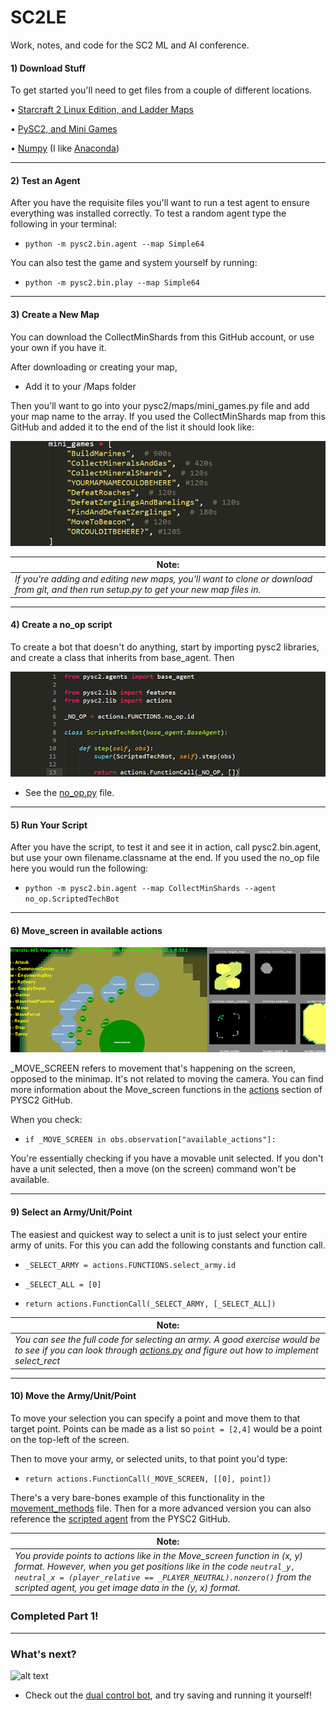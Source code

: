 # SC2LE
Work, notes, and code for the SC2 ML and AI conference.

#### 1) Download Stuff

To get started you'll need to get files from a couple of different locations.

• [Starcraft 2 Linux Edition, and Ladder Maps](https://github.com/Blizzard/s2client-proto#downloads)

• [PySC2, and Mini Games](https://github.com/deepmind/pysc2)

• [Numpy](http://www.numpy.org/) (I like [Anaconda](https://www.anaconda.com/download/))


----------

#### 2) Test an Agent
After you have the requisite files you'll want to run a test agent to ensure everything was installed correctly. To test a random agent type the following in your terminal:

 - `python -m pysc2.bin.agent --map Simple64`

You can also test the game and system yourself by running:

- `python -m pysc2.bin.play --map Simple64`

----------

#### 3) Create a New Map

You can download the CollectMinShards from this GitHub account, or use your own if you have it. 

After downloading or creating your map, 

- Add it to your /Maps folder

Then you'll want to go into your pysc2/maps/mini_games.py file and add your map name to the array. If you used the CollectMinShards map from this GitHub and added it to the end of the list it should look like:

![alt text](https://github.com/iDTechHub/SC2LE/blob/master/Images/sc2conf_006a_maparray.png "map array")

| Note:        | 
| ------------- |
| *If you're adding and editing new maps, you'll want to clone or download from git, and then run setup.py to get your new map files in.* |



----------

#### 4) Create a no_op script
To create a bot that doesn't do anything, start by importing pysc2 libraries, and create a class that inherits from base_agent. Then 

![alt text](https://github.com/iDTechHub/SC2LE/blob/master/Images/sc2conf_008_noop_v2.PNG "no_op bot code")

- See the [no_op.py](https://github.com/iDTechHub/SC2LE/blob/master/no_op.py) file.


----------

#### 5) Run Your Script 

After you have the script, to test it and see it in action, call pysc2.bin.agent, but use your own filename.classname at the end. If you used the no_op file here you would run the following:

- `python -m pysc2.bin.agent --map CollectMinShards --agent no_op.ScriptedTechBot`

----------

#### 6) Move_screen in available actions

![alt text](https://github.com/iDTechHub/SC2LE/blob/master/Images/sc2conf_010_availactions.png "Available Actions")

_MOVE_SCREEN refers to movement that's happening on the screen, opposed to the minimap. It's not related to moving the camera. You can find more information about the Move_screen functions in the [actions](https://github.com/deepmind/pysc2/blob/master/pysc2/lib/actions.py) section of PYSC2 GitHub.

When you check:

- `if _MOVE_SCREEN in obs.observation["available_actions"]:`

You're essentially checking if you have a movable unit selected. If you don't have a unit selected, then a move (on the screen) command won't be available.

----------

#### 9) Select an Army/Unit/Point

The easiest and quickest way to select a unit is to just select your entire army of units. For this you can add the following constants and function call.

- `_SELECT_ARMY = actions.FUNCTIONS.select_army.id`

- `_SELECT_ALL = [0]`

- `return actions.FunctionCall(_SELECT_ARMY, [_SELECT_ALL])`

| Note:        | 
| ------------- |
| *You can see the full code for selecting an army. A good exercise would be to see if you can look through [actions.py](https://github.com/deepmind/pysc2/blob/master/pysc2/lib/actions.py) and figure out how to implement select_rect* |


----------

#### 10) Move the Army/Unit/Point

To move your selection you can specify a point and move them to that target point. Points can be made as a list so `point = [2,4]` would be a point on the top-left of the screen.

Then to move your army, or selected units, to that point you'd type:

- `return actions.FunctionCall(_MOVE_SCREEN, [[0], point])`

There's a very bare-bones example of this functionality in the  [movement_methods](https://github.com/iDTechHub/SC2LE/blob/master/movement_methods.py) file. Then for a more advanced version you can also reference the [scripted agent](https://github.com/deepmind/pysc2/blob/master/pysc2/agents/scripted_agent.py) from the PYSC2 GitHub.

| Note:        | 
| ------------- |
| *You provide points to actions like in the Move_screen function in (x, y) format. However, when you get positions like in the code `neutral_y, neutral_x = (player_relative == _PLAYER_NEUTRAL).nonzero()` from the scripted agent, you get image data in the (y, x) format.* |


### Completed Part 1!

----------

### What's next?

![alt text](https://github.com/iDTechHub/SC2LE/blob/master/Images/selectbot%20small.gif "Dual Control Bot")

- Check out the [dual control bot](https://github.com/iDTechHub/SC2LE/blob/master/dual_control.py), and try saving and running it yourself!
